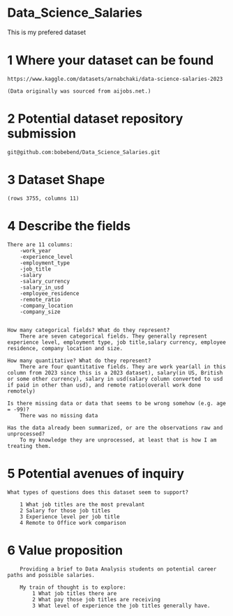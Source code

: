 # Data_Science_Salaries

This is my prefered dataset

# 1 Where your dataset can be found
    https://www.kaggle.com/datasets/arnabchaki/data-science-salaries-2023

    (Data originally was sourced from aijobs.net.)

# 2 Potential dataset repository submission
    git@github.com:bobebend/Data_Science_Salaries.git

# 3 Dataset Shape
    (rows 3755, columns 11)

# 4 Describe the fields

    There are 11 columns:
        -work_year
        -experience_level
        -employment_type
        -job_title
        -salary
        -salary_currency
        -salary_in_usd
        -employee_residence
        -remote_ratio
        -company_location
        -company_size


    How many categorical fields? What do they represent?
        There are seven categorical fields. They generally represent experience level, employment type, job title,salary currency, employee residence, company location and size.

    How many quantitative? What do they represent?
        There are four quantitative fields. They are work year(all in this column from 2023 since this is a 2023 dataset), salary(in US, British or some other currency), salary in usd(salary column converted to usd if paid in other than usd), and remote ratio(overall work done remotely)

    Is there missing data or data that seems to be wrong somehow (e.g. age = -99)? 
        There was no missing data

    Has the data already been summarized, or are the observations raw and unprocessed?
        To my knowledge they are unprocessed, at least that is how I am treating them.  



# 5 Potential avenues of inquiry

    What types of questions does this dataset seem to support?

        1 What job titles are the most prevalant
        2 Salary for those job titles
        3 Experience level per job title
        4 Remote to Office work comparison 


# 6 Value proposition

        Providing a brief to Data Analysis students on potential career paths and possible salaries.

        My train of thought is to explore:
            1 What job titles there are
            2 What pay those job titles are receiving
            3 What level of experience the job titles generally have.

